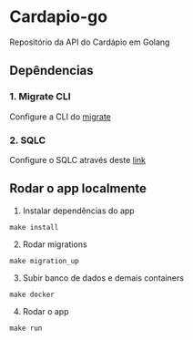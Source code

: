 # Cardapio-go
Repositório da API do Cardápio em Golang


## Depêndencias
### 1. Migrate CLI
Configure a CLI do [migrate](https://github.com/golang-migrate/migrate/tree/v4.16.2/cmd/migrate) 

### 2. SQLC
Configure o SQLC através deste [link](https://docs.sqlc.dev/en/stable/overview/install.html)


## Rodar o app localmente

1. Instalar dependências do app
```
make install
```

2. Rodar migrations
```
make migration_up
```
3. Subir banco de dados e demais containers
```
make docker
```
4. Rodar o app
```
make run
```